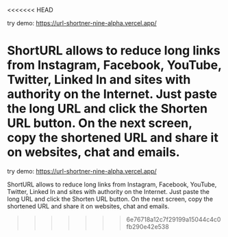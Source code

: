 <<<<<<< HEAD


try demo: https://url-shortner-nine-alpha.vercel.app/

ShortURL allows to reduce long links from Instagram, Facebook, YouTube, Twitter, Linked In and sites with authority on the Internet. Just paste the long URL and click the Shorten URL button. On the next screen, copy the shortened URL and share it on websites, chat and emails.
=======
try demo: https://url-shortner-nine-alpha.vercel.app/

ShortURL allows to reduce long links from Instagram, Facebook, YouTube, Twitter, Linked In and sites with authority on the Internet. 
Just paste the long URL and click the Shorten URL button. On the next screen, copy the shortened URL and share it on websites, chat and emails.
>>>>>>> 6e76718a12c7f29199a15044c4c0fb290e42e538
